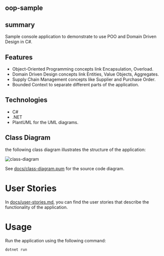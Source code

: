## oop-sample

## summary
Sample console application to demonstrate to use POO and Domain Driven Design in C#.

## Features
- Object-Oriented Programming concepts link Encapsulation, Overload.
- Domain Driven Design concepts link Entities, Value Objects, Aggregates.
- Supply Chain Management concepts like Supplier and Purchase Order.
- Bounded Context to separate different parts of the application.

## Technologies
- C#
- .NET
- PlantUML for the UML diagrams.

## Class Diagram
the following class diagram illustrates the structure of the application:

![class-diagram](https://www.plantuml.com/plantuml/proxy?src=https://raw.githubusercontent.com/Far14z/oop-sample/refs/heads/main/docs/class-diagram.puml)

See [docs/class-diagram.pum](docs/class-diagram.puml) for the source code diagram.

# User Stories

In [docs/user-stories.md](docs/user-stories.md), you can find the user stories that describe the functionality of the application.

# Usage
Run the application using the following command:
```bash
dotnet run
```